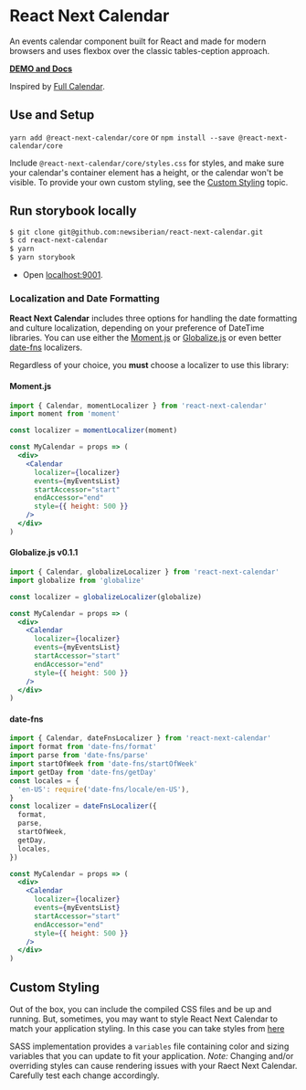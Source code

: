 # React Next Calendar

An events calendar component built for React and made for modern browsers and
uses flexbox over the classic tables-ception approach.

[**DEMO and Docs**](http://jquense.github.io/react-big-calendar/examples/index.html)

Inspired by [Full Calendar](http://fullcalendar.io/).

## Use and Setup

`yarn add @react-next-calendar/core` or `npm install --save @react-next-calendar/core`

Include `@react-next-calendar/core/styles.css` for styles, and make sure your
calendar's container element has a height, or the calendar won't be visible. To
provide your own custom styling, see the [Custom Styling](#custom-styling) topic.

## Run storybook locally

```sh
$ git clone git@github.com:newsiberian/react-next-calendar.git
$ cd react-next-calendar
$ yarn
$ yarn storybook
```

- Open [localhost:9001](http://localhost:9001/).

### Localization and Date Formatting

**React Next Calendar** includes three options for handling the date formatting and
culture localization, depending on your preference of DateTime libraries. You can
use either the [Moment.js](http://momentjs.com/) or [Globalize.js](https://github.com/jquery/globalize)
or even better [date-fns](https://date-fns.org/) localizers.

Regardless of your choice, you **must** choose a localizer to use this library:

#### Moment.js

```jsx
import { Calendar, momentLocalizer } from 'react-next-calendar'
import moment from 'moment'

const localizer = momentLocalizer(moment)

const MyCalendar = props => (
  <div>
    <Calendar
      localizer={localizer}
      events={myEventsList}
      startAccessor="start"
      endAccessor="end"
      style={{ height: 500 }}
    />
  </div>
)
```

#### Globalize.js v0.1.1

```jsx
import { Calendar, globalizeLocalizer } from 'react-next-calendar'
import globalize from 'globalize'

const localizer = globalizeLocalizer(globalize)

const MyCalendar = props => (
  <div>
    <Calendar
      localizer={localizer}
      events={myEventsList}
      startAccessor="start"
      endAccessor="end"
      style={{ height: 500 }}
    />
  </div>
)
```

#### date-fns

```jsx
import { Calendar, dateFnsLocalizer } from 'react-next-calendar'
import format from 'date-fns/format'
import parse from 'date-fns/parse'
import startOfWeek from 'date-fns/startOfWeek'
import getDay from 'date-fns/getDay'
const locales = {
  'en-US': require('date-fns/locale/en-US'),
}
const localizer = dateFnsLocalizer({
  format,
  parse,
  startOfWeek,
  getDay,
  locales,
})

const MyCalendar = props => (
  <div>
    <Calendar
      localizer={localizer}
      events={myEventsList}
      startAccessor="start"
      endAccessor="end"
      style={{ height: 500 }}
    />
  </div>
)
```

## Custom Styling

Out of the box, you can include the compiled CSS files and be up and running.
But, sometimes, you may want to style React Next Calendar to match your application
styling. In this case you can take styles from [here](https://github.com/newsiberian/react-next-calendar/tree/main/packages/core/src/sass)

SASS implementation provides a `variables` file containing color and sizing
variables that you can update to fit your application. _Note:_ Changing and/or
overriding styles can cause rendering issues with your Raect Next Calendar.
Carefully test each change accordingly.
